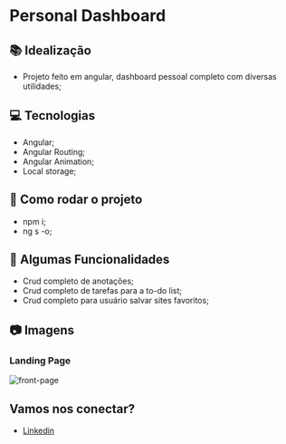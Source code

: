  # Personal Dashboard

## :books: Idealização 

- Projeto feito em angular, dashboard pessoal completo com diversas utilidades;

## :computer: Tecnologias

- Angular;
- Angular Routing;
- Angular Animation;
- Local storage;

## :scroll: Como rodar o projeto
- npm i;
- ng s -o;

## :high_brightness: Algumas Funcionalidades

- Crud completo de anotações;
- Crud completo de tarefas para a to-do list;
- Crud completo para usuário salvar sites favoritos;

## :camera: Imagens

### Landing Page
![front-page](https://i.imgur.com/dS5e6uA.png)


## Vamos nos conectar?
- [Linkedin](https://linkedin.com/in/andredalpisol/)
